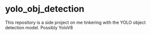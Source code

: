 # yolo_obj_detection
This repository is a side project on me tinkering with the YOLO object detection model. Possibly YoloV8 

